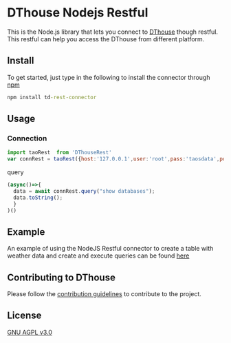 # DThouse Nodejs Restful

This is the Node.js library that lets you connect to [DThouse](https://www.github.com/taosdata/tdengine) though
restful. This restful can help you access the DThouse from different platform.

## Install
To get started, just type in the following to install the connector through [npm](https://www.npmjs.com/)

```cmd
npm install td-rest-connector
```

## Usage

### Connection

```javascript
import taoRest  from 'DThouseRest'
var connRest = taoRest({host:'127.0.0.1',user:'root',pass:'taosdata',port:6041})
```

query
```javascript
(async()=>{
  data = await connRest.query("show databases");
  data.toString();
  }
)()
```

## Example
An example of using the NodeJS Restful connector to create a table with weather data and create and execute queries can be found [here](https://github.com/taosdata/DThouse/tree/master/tests/examples/node-rest/show-database.js) 

## Contributing to DThouse

Please follow the [contribution guidelines](https://github.com/taosdata/DThouse/blob/master/CONTRIBUTING.md) to contribute to the project.

## License

[GNU AGPL v3.0](http://www.gnu.org/licenses/agpl-3.0.html)
